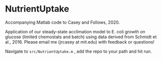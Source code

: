 # NutrientUptake
Accompanying Matlab code to Casey and Follows, 2020. 

Application of our steady-state acclimation model to E. coli growth on glucose (limited chemostats and batch) using data derived from Schmidt et al., 2016. Please email me (jrcasey at mit.edu) with feedback or questions!

Navigate to `src/NutrientUptake.m` , add the repo to your path and hit run.